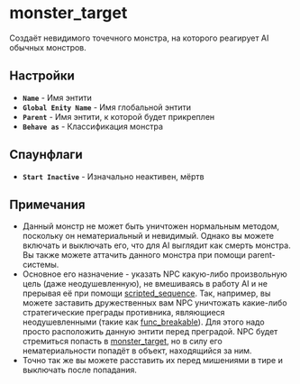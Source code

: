 ﻿# monster_target

Создаёт невидимого точечного монстра, на которого реагирует AI обычных монстров.

## Настройки

- **`Name`** - Имя энтити
- **`Global Enity Name`** - Имя глобальной энтити
- **`Parent`** - Имя энтити, к которой будет прикреплен
- **`Behave as`** - Классификация монстра

## Спаунфлаги

- **`Start Inactive`** - Изначально неактивен, мёртв

## Примечания

- Данный монстр не может быть уничтожен нормальным методом, поскольку он нематериальный и невидимый. Однако вы можете включать и выключать его, что для AI выглядит как смерть монстра. Вы также можете аттачить данного монстра при помощи parent-системы.
- Основное его назначение - указать NPC какую-либо произвольную цель (даже неодушевленную), не вмешиваясь в работу AI и не прерывая её при помощи [scripted_sequence](./scripted_sequence). Так, например, вы можете заставить дружественных вам NPC уничтожать какие-либо стратегические преграды противника, являющиеся неодушевленными (такие как [func_breakable](./func_breakable)). Для этого надо просто расположить данную энтити перед преградой. NPC будет стремиться попасть в [monster_target](./monster_target), но в силу его нематериальности попадёт в объект, находящийся за ним.
- Точно так же вы можете расставить их перед мишениями в тире и выключать после попадания.
